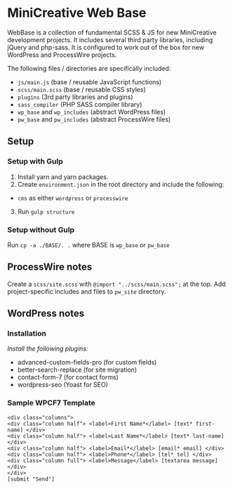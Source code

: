 # MiniCreative Web Base

WebBase is a collection of fundamental SCSS & JS for new MiniCreative development projects. It includes several third party libraries, including jQuery and php-sass. It is configured to work out of the box for new WordPress and ProcessWire projects.

The following files / directories are specifically included:
* `js/main.js` (base / reusable JavaScript functions)
* `scss/main.scss` (base / reusable CSS styles)
* `plugins` (3rd party libraries and plugins)
* `sass_compiler` (PHP SASS compiler library)
* `wp_base` and `wp_includes` (abstract WordPress files)
* `pw_base` and `pw_includes` (abstract ProcessWire files)

## Setup

### Setup with Gulp
1. Install yarn and yarn packages.  
2. Create `environment.json` in the root directory and include the following:
* `cms` as either `wordpress` or `processwire`
3. Run `gulp structure`

### Setup without Gulp
Run `cp -a ./BASE/. .` where BASE is `wp_base` or `pw_base`

## ProcessWire notes

Create a `scss/site.scss` with `@import "../scss/main.scss";` at the top.
Add project-specific includes and files to `pw_site` directory.

## WordPress notes

### Installation

*Install the following plugins:*  
* advanced-custom-fields-pro (for custom fields)
* better-search-replace (for site migration)
* contact-form-7 (for contact forms)
* wordpress-seo (Yoast for SEO)

### Sample WPCF7 Template
```
<div class="columns">
<div class="column half"> <label>First Name*</label> [text* first-name] </div>
<div class="column half"> <label>Last Name*</label> [text* last-name] </div>
<div class="column half"> <label>Email*</label> [email* email] </div>
<div class="column half"> <label>Phone*</label> [tel* tel] </div>
<div class="column full"> <label>Message</label> [textarea message] </div>
</div>
[submit "Send"]
```